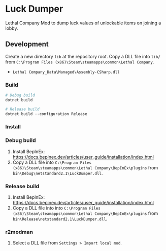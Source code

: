 # Luck Dumper

Lethal Company Mod to dump luck values of unlockable items on joining a lobby.

## Development

Create a new directory `lib` at the repository root.
Copy a DLL file into `lib/` from `C:\Program Files (x86)\Steam\steamapps\common\Lethal Company`.

- `Lethal Company_Data\Managed\Assembly-CSharp.dll`

### Build

```powershell
# Debug build
dotnet build

# Release build
dotnet build --configuration Release
```

### Install

### Debug build

1. Install BeplnEx: https://docs.bepinex.dev/articles/user_guide/installation/index.html
2. Copy a DLL file into `C:\Program Files (x86)\Steam\steamapps\common\Lethal Company\BepInEx\plugins` from `bin\Debug\netstandard2.1\LuckDumper.dll`.

### Release build

1. Install BeplnEx: https://docs.bepinex.dev/articles/user_guide/installation/index.html
2. Copy a DLL file into into `C:\Program Files (x86)\Steam\steamapps\common\Lethal Company\BepInEx\plugins` from `bin\Release\netstandard2.1\LuckDumper.dll`.

### r2modman

1. Select a DLL file from `Settings > Import local mod`.
